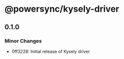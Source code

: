 # @powersync/kysely-driver

## 0.1.0

### Minor Changes

- 0ff3228: Initial release of Kysely driver
